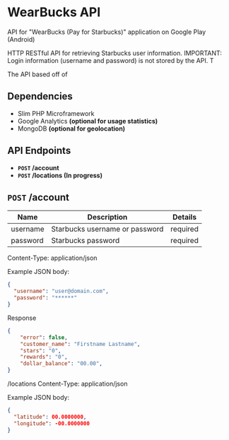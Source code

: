 WearBucks API
=============

API for "WearBucks (Pay for Starbucks)" application on Google Play (Android)


HTTP RESTful API for retrieving Starbucks user information. 
IMPORTANT: Login information (username and password) is not stored by the API. T

The API based off of

## Dependencies
- Slim PHP Microframework
- Google Analytics **(optional for usage statistics)**
- MongoDB **(optional for geolocation)** 


## API Endpoints
- **<code>POST</code> /account**
- **<code>POST</code> /locations (In progress)**

## <code>POST</code> /account

| Name  | Description | Details |
| ------------- | ------------- | ------------- |
| username  | Starbucks username or password  | required |
| password  | Starbucks password  | required |

Content-Type: application/json

Example JSON body:
```json
{
  "username": "user@domain.com",
  "password": "******"
}
```
Response
```json
{
    "error": false,
    "customer_name": "Firstname Lastname",
    "stars": "0",
    "rewards": "0",
    "dollar_balance": "00.00",
}
```

/locations
Content-Type: application/json

Example JSON body:
```json
{
  "latitude": 00.0000000,
  "longitude": -00.0000000
}
```
